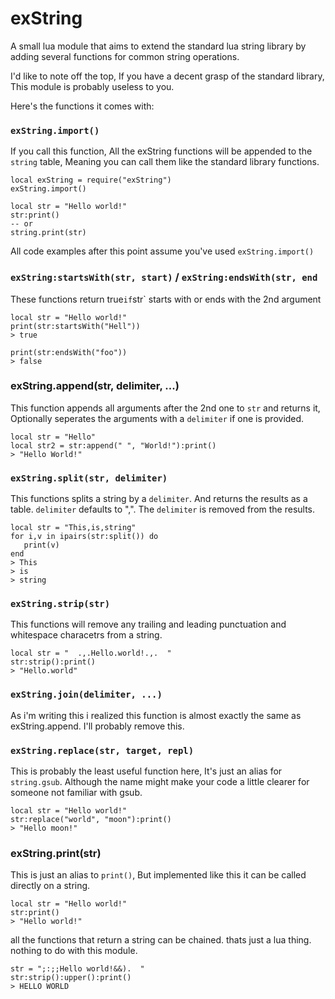 # exString
A small lua module that aims to extend the standard lua string library by adding several functions for common string operations.

I'd like to note off the top, If you have a decent grasp of the standard library, This module is probably useless to you.

Here's the functions it comes with:
### `exString.import()`
If you call this function, All the exString functions will be appended to the `string` table, Meaning you can call them like the standard library functions.
```
local exString = require("exString")
exString.import()

local str = "Hello world!"
str:print()
-- or
string.print(str)
```
All code examples after this point assume you've used `exString.import()`

### `exString:startsWith(str, start)` / `exString:endsWith(str, end`
These functions return true` if `str` starts with or ends with the 2nd argument
```
local str = "Hello world!"
print(str:startsWith("Hell"))
> true

print(str:endsWith("foo"))
> false
```

### exString.append(str, delimiter, ...)
This function appends all arguments after the 2nd one to `str` and returns it,
Optionally seperates the arguments with a `delimiter` if one is provided.
```
local str = "Hello"
local str2 = str:append(" ", "World!"):print()
> "Hello World!"
```

### `exString.split(str, delimiter)`
This functions splits a string by a `delimiter`. And returns the results as a table. `delimiter` defaults to ",". The `delimiter` is removed from the results.
```
local str = "This,is,string"
for i,v in ipairs(str:split()) do
   print(v)
end
> This
> is
> string
```

### `exString.strip(str)`
This functions will remove any trailing and leading punctuation and whitespace characetrs from a string.
```
local str = "  .,.Hello.world!.,.  "
str:strip():print()
> "Hello.world"
```

### `exString.join(delimiter, ...)`
As i'm writing this i realized this function is almost exactly the same as exString.append. I'll probably remove this.

### `exString.replace(str, target, repl)`
This is probably the least useful function here, It's just an alias for `string.gsub`. Although the name might make your code a little clearer for someone not familiar with gsub.
```
local str = "Hello world!"
str:replace("world", "moon"):print()
> "Hello moon!"
```

### exString.print(str)
This is just an alias to `print()`, But implemented like this it can be called directly on a string.
```
local str = "Hello world!"
str:print()
> "Hello world!"
```

all the functions that return a string can be chained. thats just a lua thing. nothing to do with this module.
```
str = ";:;;Hello world!&&).  "
str:strip():upper():print()
> HELLO WORLD
```

